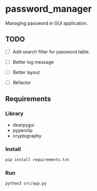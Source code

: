 # password_manager

Managing password in GUI application.

## TODO

- [ ] Add search filter for password table.

- [ ] Better log message

- [ ] Better layout

- [ ] Refactor

## Requirements

### Library

- dearpygui
- pyperclip
- cryptography

### Install

```bash
pip install requirements.txt
```

### Run

```bash
python3 src/app.py
```
